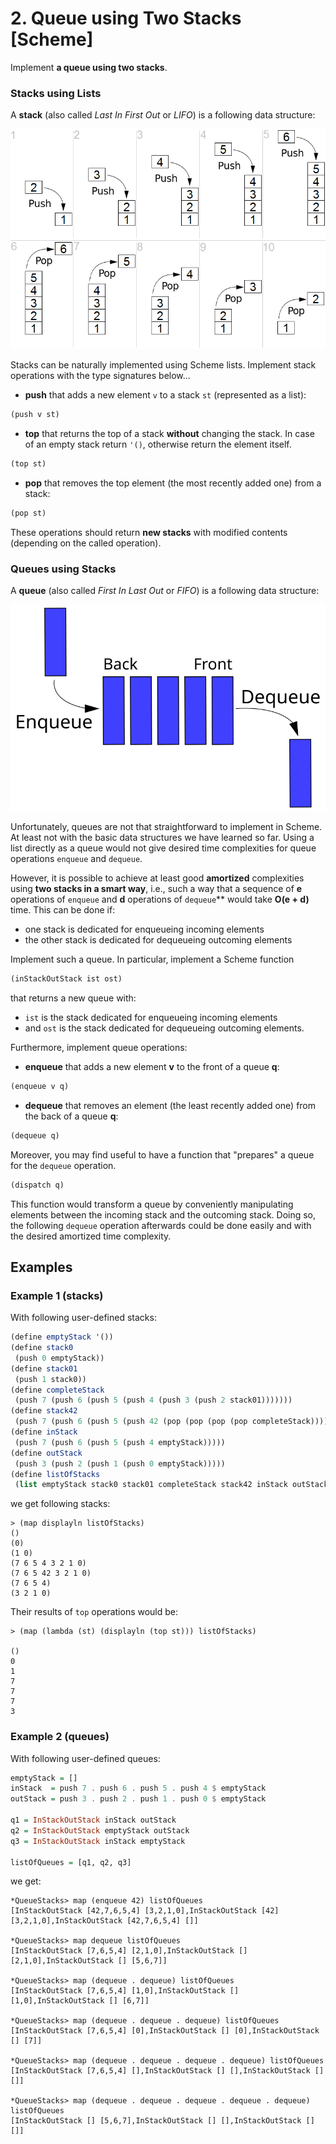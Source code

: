 # 2. Queue using Two Stacks [Scheme]

Implement **a queue using two stacks**.

### Stacks using Lists

A **stack** (also called *Last In First Out* or *LIFO*) is a following data structure:

![LIFO](stack.png)

Stacks can be naturally implemented using Scheme lists.
Implement stack operations with the type signatures below...

* **push** that adds a new element `v` to a stack `st` (represented as a list):

```scheme
(push v st)
```

* **top** that returns the top of a stack **without** changing the stack.
In case of an empty stack return `'()`, otherwise return the element itself.

```scheme
(top st)
```

* **pop** that removes the top element (the most recently added one) from a stack:

```scheme
(pop st)
```

These operations should return **new stacks** with modified contents (depending on the called operation).

### Queues using Stacks

A **queue** (also called *First In Last Out* or *FIFO*) is a following data structure:
 
![FIFO](queue.svg)
    
Unfortunately, queues are not that straightforward to implement in Scheme.
At least not with the basic data structures we have learned so far.
Using a list directly as a queue would not give desired time complexities for queue operations `enqueue` and `dequeue`.

However, it is possible to achieve at least good **amortized** complexities using **two stacks in a smart way**,
i.e., such a way that a sequence of **e** operations of `enqueue` and **d** operations of `dequeue`** would take **O(e + d)** time. 
This can be done if:
* one stack is dedicated for enqueueing incoming elements
* the other stack is dedicated for dequeueing outcoming elements

Implement such a queue.
In particular, implement a Scheme function
```Scheme
(inStackOutStack ist ost)
```
that returns a new queue with:
* `ist` is the stack dedicated for enqueueing incoming elements 
* and `ost` is the stack dedicated for dequeueing outcoming elements.

Furthermore, implement queue operations:

* **enqueue** that adds a new element **v** to the front of a queue **q**:

```scheme
(enqueue v q)
```

* **dequeue** that removes an element (the least recently added one) from the back of a queue **q**:

```scheme
(dequeue q)
```

Moreover, you may find useful to have a function that "prepares" a queue for the `dequeue` operation.
```scheme
(dispatch q)
```
This function would transform a queue by conveniently manipulating elements between the incoming stack and the outcoming stack.
Doing so, the following `dequeue` operation afterwards could be done easily and with the desired amortized time complexity.

## Examples
### Example 1 (stacks)
With following user-defined stacks:
```scheme
(define emptyStack '())
(define stack0
 (push 0 emptyStack))
(define stack01
 (push 1 stack0))
(define completeStack
 (push 7 (push 6 (push 5 (push 4 (push 3 (push 2 stack01)))))))
(define stack42
 (push 7 (push 6 (push 5 (push 42 (pop (pop (pop (pop completeStack)))))))))
(define inStack
 (push 7 (push 6 (push 5 (push 4 emptyStack)))))
(define outStack
 (push 3 (push 2 (push 1 (push 0 emptyStack)))))
(define listOfStacks
 (list emptyStack stack0 stack01 completeStack stack42 inStack outStack))
```
we get following stacks:
```
> (map displayln listOfStacks)
()
(0)
(1 0)
(7 6 5 4 3 2 1 0)
(7 6 5 42 3 2 1 0)
(7 6 5 4)
(3 2 1 0)
```
Their results of `top` operations would be:
```
> (map (lambda (st) (displayln (top st))) listOfStacks)

()
0
1
7
7
7
3
```

### Example 2 (queues)
With following user-defined queues:
```haskell
emptyStack = []
inStack  = push 7 . push 6 . push 5 . push 4 $ emptyStack
outStack = push 3 . push 2 . push 1 . push 0 $ emptyStack

q1 = InStackOutStack inStack outStack
q2 = InStackOutStack emptyStack outStack
q3 = InStackOutStack inStack emptyStack

listOfQueues = [q1, q2, q3]
```
we get:
```
*QueueStacks> map (enqueue 42) listOfQueues
[InStackOutStack [42,7,6,5,4] [3,2,1,0],InStackOutStack [42] [3,2,1,0],InStackOutStack [42,7,6,5,4] []]

*QueueStacks> map dequeue listOfQueues
[InStackOutStack [7,6,5,4] [2,1,0],InStackOutStack [] [2,1,0],InStackOutStack [] [5,6,7]]

*QueueStacks> map (dequeue . dequeue) listOfQueues
[InStackOutStack [7,6,5,4] [1,0],InStackOutStack [] [1,0],InStackOutStack [] [6,7]]

*QueueStacks> map (dequeue . dequeue . dequeue) listOfQueues
[InStackOutStack [7,6,5,4] [0],InStackOutStack [] [0],InStackOutStack [] [7]]

*QueueStacks> map (dequeue . dequeue . dequeue . dequeue) listOfQueues
[InStackOutStack [7,6,5,4] [],InStackOutStack [] [],InStackOutStack [] []]

*QueueStacks> map (dequeue . dequeue . dequeue . dequeue . dequeue) listOfQueues
[InStackOutStack [] [5,6,7],InStackOutStack [] [],InStackOutStack [] []]
```

